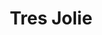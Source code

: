 ---
address: Bisschopsmolenstraat 110
title: Tres Jolie
city: Etten-Leur
zip: 4876 AR
country: Netherlands
lat: 51.565642
lng: 4.637009
phone: 06 34651780
email: tamararosvanoorschot@gmail.com
url: 
---
